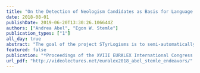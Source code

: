```yaml
---
title: "On the Detection of Neologism Candidates as Basis for Language Observation and Lexicographic Endeavours: The STyrLogism Project"
date: 2018-08-01
publishDate: 2019-06-20T13:30:26.106644Z
authors: ["Andrea Abel", "Egon W. Stemle"]
publication_types: ["1"]
all_day: true
abstract: "The goal of the project STyrLogisms is to semi-automatically extract neologism (new lexemes) candidates for the German standard variety used in South Tyrol. We use a list of manually vetted URLs from news, magazines and blog websites of South Tyrol and regularly crawl their data, clean and process it and compare this new data to reference corpora and additional regional word lists and the formerly crawled data sets. Our reference corpora are DECOW14 with around 60m types, and the South Tyrolean Web Corpus with around 2.4m types; the additional word lists consist of named entities, terminological terms from the region, and specific terms of the German standard variety used in South Tyrol (altogether around 53k unique types). Here, we will report on the employed method, a first round of candidate extraction with an approach for a classification schema for the selected candidates, and some remarks on a second extraction round."
featured: false
publication: "*Proceedings of the XVIII EURALEX International Congress: Lexicography in Global Contexts*"
url_pdf: "http://videolectures.net/euralex2018_abel_stemle_endeavors/"
---
```


